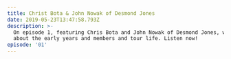 ```yaml
---
title: Christ Bota & John Nowak of Desmond Jones
date: 2019-05-23T13:47:58.793Z
description: >-
  On episode 1, featuring Chris Bota and John Nowak of Desmond Jones, we chat
  about the early years and members and tour life. Listen now!
episode: '01'
---
```


